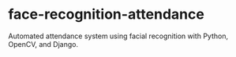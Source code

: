 # face-recognition-attendance
Automated attendance system using facial recognition with Python, OpenCV, and Django. 
